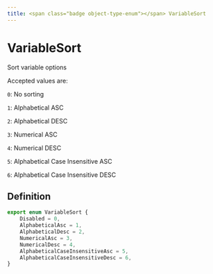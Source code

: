 ```yaml
---
title: <span class="badge object-type-enum"></span> VariableSort
---
```

# <span class="badge object-type-enum"></span> VariableSort

Sort variable options

Accepted values are:

`0`: No sorting

`1`: Alphabetical ASC

`2`: Alphabetical DESC

`3`: Numerical ASC

`4`: Numerical DESC

`5`: Alphabetical Case Insensitive ASC

`6`: Alphabetical Case Insensitive DESC

## Definition

```typescript
export enum VariableSort {
	Disabled = 0,
	AlphabeticalAsc = 1,
	AlphabeticalDesc = 2,
	NumericalAsc = 3,
	NumericalDesc = 4,
	AlphabeticalCaseInsensitiveAsc = 5,
	AlphabeticalCaseInsensitiveDesc = 6,
}

```
